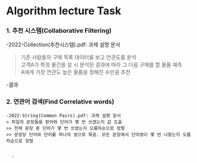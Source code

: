 # Algorithm lecture Task
  
  ### 1. 추천 시스템(Collaborative Filtering)
  -2022-Collection(추천시스템).pdf: 과제 설명 문서  
  > 기존 사람들의 구매 목록 데이터를 보고 연관도를 분석  
  > 고객A가 특정 물건을 살 시 분석된 결과에 따라 그 다음 구매를 할 물품 예측  
  > A에게 가장 연관도 높은 물품을 정해진 수만큼 추천  
    
  -결과
    
    
   ### 2. 연관어 검색(Find Correlative words)
    -2022-String(Common Pairs).pdf: 과제 설명 문서
    > 파일의 문장들을 받아와 단어가 몇 번 쓰였는지 값 도출
    >> 전체 문장 중 단어가 몇 번 쓰였는지 오름차순으로 정렬  
    >> 문장당 단어와 단어를 하나의 쌍으로 묶음. 모든 문장에서 단어쌍이 몇 번 나왔는지 오름차순으로 정렬  
    
      
      -
